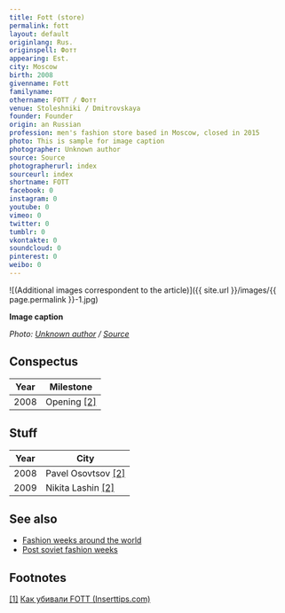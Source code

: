```yaml
---
title: Fott (store)
permalink: fott
layout: default
originlang: Rus.
originspell: Фотт
appearing: Est.
city: Moscow
birth: 2008
givenname: Fott
familyname:
othername: FOTT / Фотт
venue: Stoleshniki / Dmitrovskaya
founder: Founder
origin: an Russian
profession: men's fashion store based in Moscow, closed in 2015
photo: This is sample for image caption
photographer: Unknown author
source: Source
photographerurl: index
sourceurl: index
shortname: FOTT
facebook: 0
instagram: 0
youtube: 0
vimeo: 0
twitter: 0
tumblr: 0
vkontakte: 0
soundcloud: 0
pinterest: 0
weibo: 0
---
```


<!---
To edit top block see
icon "Meta Data"
on right menu
Full edit instructions
indexmod.gq/edit
-->

![(Additional images correspondent to the article)]({{ site.url }}/images/{{ page.permalink }}-1.jpg)

**Image caption**

*Photo: [Unknown author](index) / [Source](index)*

## Сonspectus

|Year|Milestone|
|-|-|
|2008|Opening <span id="a2">[\[2\]](#f2)</span>|

## Stuff

|Year|City|
|-|-|
|2008|Pavel Osovtsov <span id="a2">[\[2\]](#f2)</span>|
|2009|Nikita Lashin <span id="a2">[\[2\]](#f2)</span>|

## See also

+ [Fashion weeks around the world](fashion-weeks-around-the-world)
+ [Post soviet fashion weeks](post-soviet-fashion-weeks)

## Footnotes

[[1]](#a1) <span id="f1"></span> [Как убивали FOTT (Inserttips.com)](https://inserttips.com/fott-kill/?fbclid=IwAR2A1ba-Punm8e2adIj9nSar6Wdy1iJR6499NP97zdV5MS5cEMkROaQi1qc)
